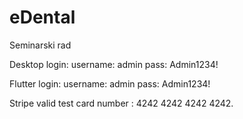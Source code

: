 # eDental

Seminarski rad

Desktop login: username: admin pass: Admin1234!

Flutter login: username: admin pass: Admin1234!

Stripe valid test card number : 4242 4242 4242 4242.
